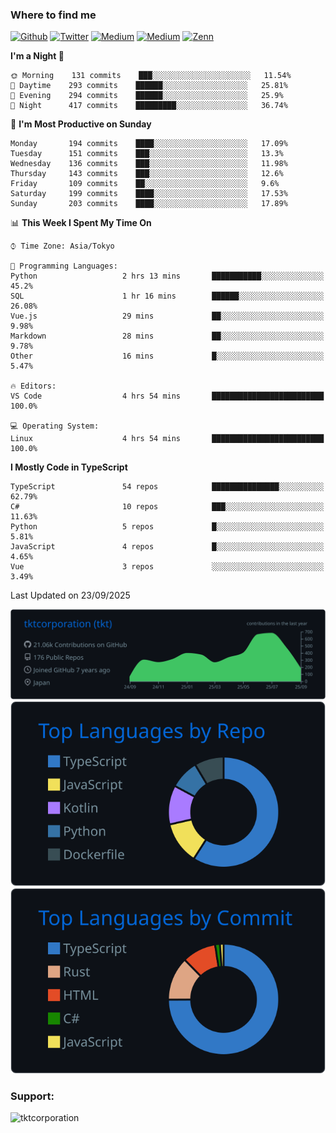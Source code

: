 <!-- <p align="left"> <img src="https://komarev.com/ghpvc/?username=tktcorporation&label=Profile%20views&color=0e75b6&style=flat" alt="tktcorporation" /> </p> -->

<h3>Where to find me</h3>
<p>
<a href="https://github.com/tktcorporation" target="_blank"><img alt="Github" src="https://img.shields.io/badge/GitHub-%2312100E.svg?&style=for-the-badge&logo=Github&logoColor=white" /></a>
<a href="https://twitter.com/tktcorporation" target="_blank"><img alt="Twitter" src="https://img.shields.io/badge/twitter-%231DA1F2.svg?&style=for-the-badge&logo=twitter&logoColor=white" /></a>
<a href="https://www.linkedin.com/in/tktcorporation" target="_blank"><img alt="Medium" src="https://img.shields.io/badge/linkdin-0a66c2.svg?&style=for-the-badge&logo=linkedin&logoColor=white" /></a>
<a href="https://qiita.com/tktcorporation" target="_blank"><img alt="Medium" src="https://img.shields.io/badge/qiita-55C500.svg?&style=for-the-badge&logo=qiita&logoColor=white" /></a>
<a href="https://zenn.dev/tktcorporation" target="_blank"><img alt="Zenn" src="https://img.shields.io/badge/Zenn-3EA8FF.svg?&style=for-the-badge&logo=Zenn&logoColor=white" /></a>
</p>
  
<!--START_SECTION:waka-->
**I'm a Night 🦉** 

```text
🌞 Morning    131 commits    ███░░░░░░░░░░░░░░░░░░░░░░   11.54% 
🌆 Daytime    293 commits    ██████░░░░░░░░░░░░░░░░░░░   25.81% 
🌃 Evening    294 commits    ██████░░░░░░░░░░░░░░░░░░░   25.9% 
🌙 Night      417 commits    █████████░░░░░░░░░░░░░░░░   36.74%

```
📅 **I'm Most Productive on Sunday** 

```text
Monday       194 commits    ████░░░░░░░░░░░░░░░░░░░░░   17.09% 
Tuesday      151 commits    ███░░░░░░░░░░░░░░░░░░░░░░   13.3% 
Wednesday    136 commits    ███░░░░░░░░░░░░░░░░░░░░░░   11.98% 
Thursday     143 commits    ███░░░░░░░░░░░░░░░░░░░░░░   12.6% 
Friday       109 commits    ██░░░░░░░░░░░░░░░░░░░░░░░   9.6% 
Saturday     199 commits    ████░░░░░░░░░░░░░░░░░░░░░   17.53% 
Sunday       203 commits    ████░░░░░░░░░░░░░░░░░░░░░   17.89%

```


📊 **This Week I Spent My Time On** 

```text
⌚︎ Time Zone: Asia/Tokyo

💬 Programming Languages: 
Python                   2 hrs 13 mins       ███████████░░░░░░░░░░░░░░   45.2% 
SQL                      1 hr 16 mins        ██████░░░░░░░░░░░░░░░░░░░   26.08% 
Vue.js                   29 mins             ██░░░░░░░░░░░░░░░░░░░░░░░   9.98% 
Markdown                 28 mins             ██░░░░░░░░░░░░░░░░░░░░░░░   9.78% 
Other                    16 mins             █░░░░░░░░░░░░░░░░░░░░░░░░   5.47%

🔥 Editors: 
VS Code                  4 hrs 54 mins       █████████████████████████   100.0%

💻 Operating System: 
Linux                    4 hrs 54 mins       █████████████████████████   100.0%

```

**I Mostly Code in TypeScript** 

```text
TypeScript               54 repos            ███████████████░░░░░░░░░░   62.79% 
C#                       10 repos            ███░░░░░░░░░░░░░░░░░░░░░░   11.63% 
Python                   5 repos             █░░░░░░░░░░░░░░░░░░░░░░░░   5.81% 
JavaScript               4 repos             █░░░░░░░░░░░░░░░░░░░░░░░░   4.65% 
Vue                      3 repos             ░░░░░░░░░░░░░░░░░░░░░░░░░   3.49%

```



 Last Updated on 23/09/2025
<!--END_SECTION:waka-->

[![](https://raw.githubusercontent.com/tktcorporation/tktcorporation/master/profile-summary-card-output/github_dark/0-profile-details.svg)](https://github.com/vn7n24fzkq/github-profile-summary-cards)
[![](https://raw.githubusercontent.com/tktcorporation/tktcorporation/master/profile-summary-card-output/github_dark/1-repos-per-language.svg)](https://github.com/vn7n24fzkq/github-profile-summary-cards) [![](https://raw.githubusercontent.com/tktcorporation/tktcorporation/master/profile-summary-card-output/github_dark/2-most-commit-language.svg)](https://github.com/vn7n24fzkq/github-profile-summary-cards)

<h3 align="left">Support:</h3>
<p><a href="https://www.buymeacoffee.com/tktcorporation"> <img align="left" src="https://cdn.buymeacoffee.com/buttons/v2/default-yellow.png" height="50" width="210" alt="tktcorporation" /></a></p><br><br>
